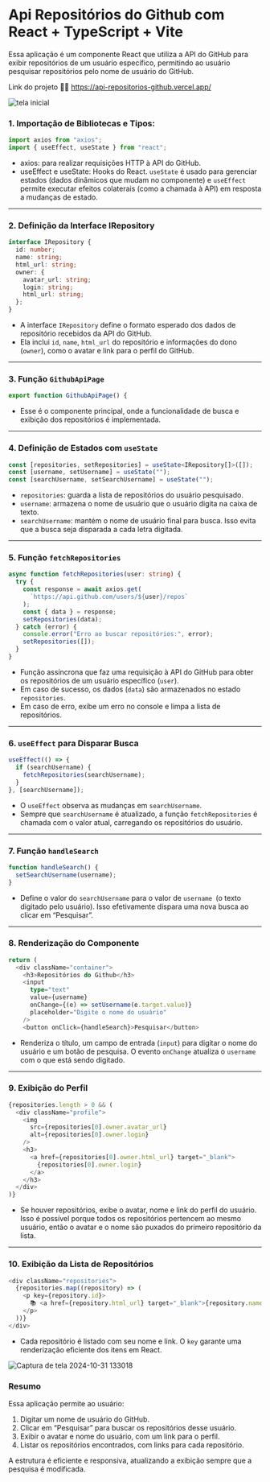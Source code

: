 # Api Repositórios do Github com React + TypeScript + Vite

Essa aplicação é um componente React que utiliza a API do GitHub para exibir repositórios de um usuário específico, permitindo ao usuário pesquisar repositórios pelo nome de usuário do GitHub.

Link do projeto 🙋‍♂️ https://api-repositorios-github.vercel.app/

![tela inicial](https://github.com/user-attachments/assets/925056ca-d940-4eb3-a337-dd6d19d1d740)


### 1. Importação de Bibliotecas e Tipos:

````ts
import axios from "axios";
import { useEffect, useState } from "react";
````
- axios: para realizar requisições HTTP à API do GitHub.
- useEffect e useState: Hooks do React. `useState` é usado para gerenciar estados (dados dinâmicos que mudam no componente) e `useEffect` permite executar efeitos colaterais (como a chamada à API) em resposta a mudanças de estado.
<hr>

### 2. Definição da Interface IRepository

```ts
interface IRepository {
  id: number;
  name: string;
  html_url: string;
  owner: {
    avatar_url: string;
    login: string;
    html_url: string;
  };
}
```

- A interface `IRepository` define o formato esperado dos dados de repositório recebidos da API do GitHub.
- Ela inclui `id`, `name`, `html_url` do repositório e informações do dono (`owner`), como o avatar e link para o perfil do GitHub.
<hr>

### 3. Função `GithubApiPage`

```ts
export function GithubApiPage() {
```

- Esse é o componente principal, onde a funcionalidade de busca e exibição dos repositórios é implementada.
<hr>

### 4. Definição de Estados com `useState`

```ts
const [repositories, setRepositories] = useState<IRepository[]>([]);
const [username, setUsername] = useState("");
const [searchUsername, setSearchUsername] = useState("");
```

- `repositories`: guarda a lista de repositórios do usuário pesquisado.
- `username`: armazena o nome de usuário que o usuário digita na caixa de texto.
- `searchUsername`: mantém o nome de usuário final para busca. Isso evita que a busca seja disparada a cada letra digitada.
<hr>


### 5. Função `fetchRepositories`

```ts
async function fetchRepositories(user: string) {
  try {
    const response = await axios.get(
      `https://api.github.com/users/${user}/repos`
    );
    const { data } = response;
    setRepositories(data);
  } catch (error) {
    console.error("Erro ao buscar repositórios:", error);
    setRepositories([]);
  }
}
```

- Função assíncrona que faz uma requisição à API do GitHub para obter os repositórios de um usuário específico (`user`).
- Em caso de sucesso, os dados (`data`) são armazenados no estado `repositories`.
- Em caso de erro, exibe um erro no console e limpa a lista de repositórios.
<hr>

### 6. `useEffect` para Disparar Busca

```ts
useEffect(() => {
  if (searchUsername) {
    fetchRepositories(searchUsername);
  }
}, [searchUsername]);
```

- O `useEffect` observa as mudanças em `searchUsername`.
- Sempre que `searchUsername` é atualizado, a função `fetchRepositories` é chamada com o valor atual, carregando os repositórios do usuário.
<hr>

### 7. Função `handleSearch`

```ts
function handleSearch() {
  setSearchUsername(username);
}
```

- Define o valor do `searchUsername` para o valor de `username `(o texto digitado pelo usuário). Isso efetivamente dispara uma nova busca ao clicar em “Pesquisar”.
<hr>

### 8. Renderização do Componente

```ts
return (
  <div className="container">
    <h3>Repositórios do Github</h3>
    <input
      type="text"
      value={username}
      onChange={(e) => setUsername(e.target.value)}
      placeholder="Digite o nome do usuário"
    />
    <button onClick={handleSearch}>Pesquisar</button>
```
  
- Renderiza o título, um campo de entrada (`input`) para digitar o nome do usuário e um botão de pesquisa. O evento `onChange` atualiza o `username` com o que está sendo digitado.
<hr>

### 9. Exibição do Perfil

```ts
{repositories.length > 0 && (
  <div className="profile">
    <img
      src={repositories[0].owner.avatar_url}
      alt={repositories[0].owner.login}
    />
    <h3>
      <a href={repositories[0].owner.html_url} target="_blank">
        {repositories[0].owner.login}
      </a>
    </h3>
  </div>
)}
```

- Se houver repositórios, exibe o avatar, nome e link do perfil do usuário. Isso é possível porque todos os repositórios pertencem ao mesmo usuário, então o avatar e o nome são puxados do primeiro repositório da lista.
<hr>


### 10. Exibição da Lista de Repositórios

```ts
<div className="repositories">
  {repositories.map((repository) => (
    <p key={repository.id}>
      📚 <a href={repository.html_url} target="_blank">{repository.name}</a>
    </p>
  ))}
</div>
```

- Cada repositório é listado com seu nome e link. O `key` garante uma renderização eficiente dos itens em React.

![Captura de tela 2024-10-31 133018](https://github.com/user-attachments/assets/b6c7c5b3-1ff2-4331-b22f-adba8cf6600e)


### Resumo

Essa aplicação permite ao usuário:

1. Digitar um nome de usuário do GitHub.
2. Clicar em “Pesquisar” para buscar os repositórios desse usuário.
3. Exibir o avatar e nome do usuário, com um link para o perfil.
4. Listar os repositórios encontrados, com links para cada repositório.

A estrutura é eficiente e responsiva, atualizando a exibição sempre que a pesquisa é modificada.
